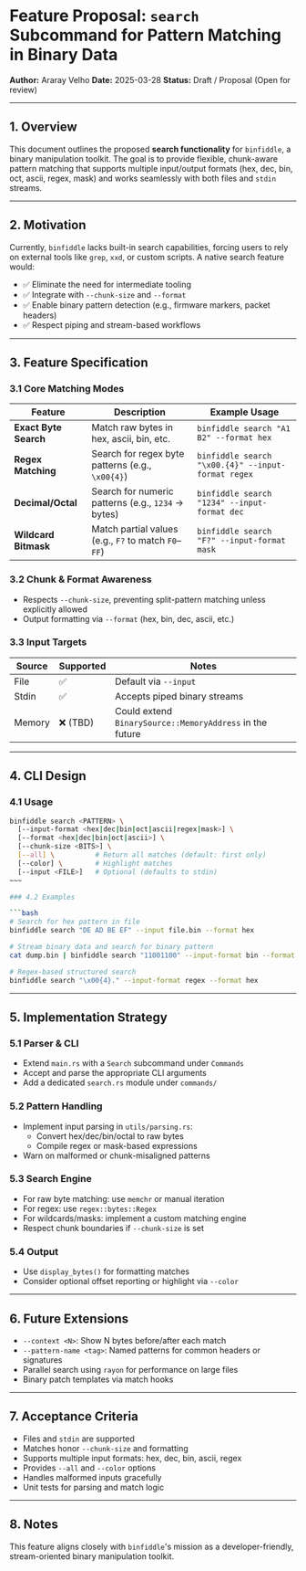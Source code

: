 # Feature Proposal: `search` Subcommand for Pattern Matching in Binary Data

**Author:** Araray Velho
 **Date:** 2025-03-28
 **Status:** Draft / Proposal (Open for review)

---

## 1. Overview

This document outlines the proposed **search functionality** for `binfiddle`, a binary manipulation toolkit. The goal is to provide flexible, chunk-aware pattern matching that supports multiple input/output formats (hex, dec, bin, oct, ascii, regex, mask) and works seamlessly with both files and `stdin` streams.

---

## 2. Motivation

Currently, `binfiddle` lacks built-in search capabilities, forcing users to rely on external tools like `grep`, `xxd`, or custom scripts. A native search feature would:

- ✅ Eliminate the need for intermediate tooling
- ✅ Integrate with `--chunk-size` and `--format`
- ✅ Enable binary pattern detection (e.g., firmware markers, packet headers)
- ✅ Respect piping and stream-based workflows

---

## 3. Feature Specification

### 3.1 Core Matching Modes

| Feature               | Description                                                  | Example Usage                                      |
|-----------------------|--------------------------------------------------------------|---------------------------------------------------|
| **Exact Byte Search** | Match raw bytes in hex, ascii, bin, etc.                     | `binfiddle search "A1 B2" --format hex`           |
| **Regex Matching**    | Search for regex byte patterns (e.g., `\x00{4}`)             | `binfiddle search "\x00.{4}" --input-format regex` |
| **Decimal/Octal**     | Search for numeric patterns (e.g., `1234` → bytes)           | `binfiddle search "1234" --input-format dec`      |
| **Wildcard Bitmask**  | Match partial values (e.g., `F?` to match `F0`–`FF`)         | `binfiddle search "F?" --input-format mask`       |

### 3.2 Chunk & Format Awareness

- Respects `--chunk-size`, preventing split-pattern matching unless explicitly allowed
- Output formatting via `--format` (hex, bin, dec, ascii, etc.)

### 3.3 Input Targets

| Source     | Supported | Notes                                                       |
|------------|-----------|-------------------------------------------------------------|
| File       | ✅        | Default via `--input`                                        |
| Stdin      | ✅        | Accepts piped binary streams                                 |
| Memory     | ❌ (TBD)  | Could extend `BinarySource::MemoryAddress` in the future     |

---

## 4. CLI Design

### 4.1 Usage

```bash
binfiddle search <PATTERN> \
  [--input-format <hex|dec|bin|oct|ascii|regex|mask>] \
  [--format <hex|dec|bin|oct|ascii>] \
  [--chunk-size <BITS>] \
  [--all] \          # Return all matches (default: first only)
  [--color] \        # Highlight matches
  [--input <FILE>]   # Optional (defaults to stdin)
~~~

### 4.2 Examples

```bash
# Search for hex pattern in file
binfiddle search "DE AD BE EF" --input file.bin --format hex

# Stream binary data and search for binary pattern
cat dump.bin | binfiddle search "11001100" --input-format bin --format bin

# Regex-based structured search
binfiddle search "\x00{4}." --input-format regex --format hex
```

------

## 5. Implementation Strategy

### 5.1 Parser & CLI

- Extend `main.rs` with a `Search` subcommand under `Commands`
- Accept and parse the appropriate CLI arguments
- Add a dedicated `search.rs` module under `commands/`

### 5.2 Pattern Handling

- Implement input parsing in `utils/parsing.rs`:
    - Convert hex/dec/bin/octal to raw bytes
    - Compile regex or mask-based expressions
- Warn on malformed or chunk-misaligned patterns

### 5.3 Search Engine

- For raw byte matching: use `memchr` or manual iteration
- For regex: use `regex::bytes::Regex`
- For wildcards/masks: implement a custom matching engine
- Respect chunk boundaries if `--chunk-size` is set

### 5.4 Output

- Use `display_bytes()` for formatting matches
- Consider optional offset reporting or highlight via `--color`

------

## 6. Future Extensions

- `--context <N>`: Show N bytes before/after each match
- `--pattern-name <tag>`: Named patterns for common headers or signatures
- Parallel search using `rayon` for performance on large files
- Binary patch templates via match hooks

------

## 7. Acceptance Criteria

-  Files and `stdin` are supported
-  Matches honor `--chunk-size` and formatting
-  Supports multiple input formats: hex, dec, bin, ascii, regex
-  Provides `--all` and `--color` options
-  Handles malformed inputs gracefully
-  Unit tests for parsing and match logic

------

## 8. Notes

This feature aligns closely with `binfiddle`'s mission as a developer-friendly, stream-oriented binary manipulation toolkit.
